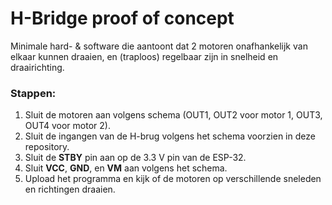 # H-Bridge proof of concept

Minimale hard- & software die aantoont dat 2 motoren onafhankelijk van elkaar kunnen draaien, en (traploos) regelbaar zijn in snelheid en draairichting.

### Stappen:
1. Sluit de motoren aan volgens schema (OUT1, OUT2 voor motor 1, OUT3, OUT4 voor motor 2).
2. Sluit de ingangen van de H-brug volgens het schema voorzien in deze repository.
3. Sluit de **STBY** pin aan op de 3.3 V pin van de ESP-32.
4. Sluit **VCC**, **GND**, en **VM** aan volgens het schema.
5. Upload het programma en kijk of de motoren op verschillende sneleden en richtingen draaien.
